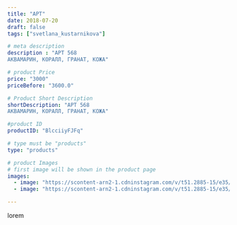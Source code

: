 ```yaml
---
title: "АРТ"
date: 2018-07-20
draft: false
tags: ["svetlana_kustarnikova"]

# meta description
description : "АРТ 568
АКВАМАРИН, КОРАЛЛ, ГРАНАТ, КОЖА"

# product Price
price: "3000"
priceBefore: "3600.0"

# Product Short Description
shortDescription: "АРТ 568
АКВАМАРИН, КОРАЛЛ, ГРАНАТ, КОЖА"

#product ID
productID: "BlcciiyFJFq"

# type must be "products"
type: "products"

# product Images
# first image will be shown in the product page
images:
  - image: "https://scontent-arn2-1.cdninstagram.com/v/t51.2885-15/e35/36959141_235321743754114_6624594876321234944_n.jpg?_nc_ht=scontent-arn2-1.cdninstagram.com&_nc_cat=110&_nc_ohc=Bsv7DnqNhtQAX8S26UE&se=7&tp=1&oh=1ddb587fc49ffd837a77a05ab1ff9d47&oe=60618278&ig_cache_key=MTgyNzQ2MDc2NDY1OTY0NzkwNg%3D%3D.2"
  - image: "https://scontent-arn2-1.cdninstagram.com/v/t51.2885-15/e35/36711231_482578875525097_5000680540706177024_n.jpg?_nc_ht=scontent-arn2-1.cdninstagram.com&_nc_cat=101&_nc_ohc=ITE3Wqxwe_UAX8cBIWN&se=7&tp=1&oh=7f9706ab4376fc9447c96c01f684404a&oe=605EFCA6&ig_cache_key=MTgyNzQ2MDc4MTI2OTE1ODA4MQ%3D%3D.2"

---
```

lorem
